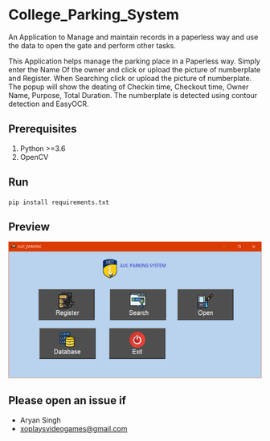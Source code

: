 # College_Parking_System
An Application to Manage and maintain records in a paperless way and use the data to open the gate and perform other tasks.


This Application helps manage the parking place in a Paperless way. 
Simply enter the Name Of the owner and click or upload the picture of numberplate and Register.
When Searching click or upload the picture of numberplate. 
The popup will show the deating of Checkin time, Checkout time, Owner Name, Purpose, Total Duration.
The numberplate is detected using contour detection and EasyOCR.


## Prerequisites
1. Python >=3.6
2. OpenCV


## Run
`pip install requirements.txt`


## Preview
![Preview](Assets/gui.png)

## Please open an issue if
* Aryan Singh
* xoplaysvideogames@gmail.com


